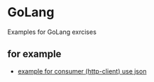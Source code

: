 # GoLang
Examples for GoLang exrcises

## for example
* [example for consumer (http-client) use json](./json-consumer)